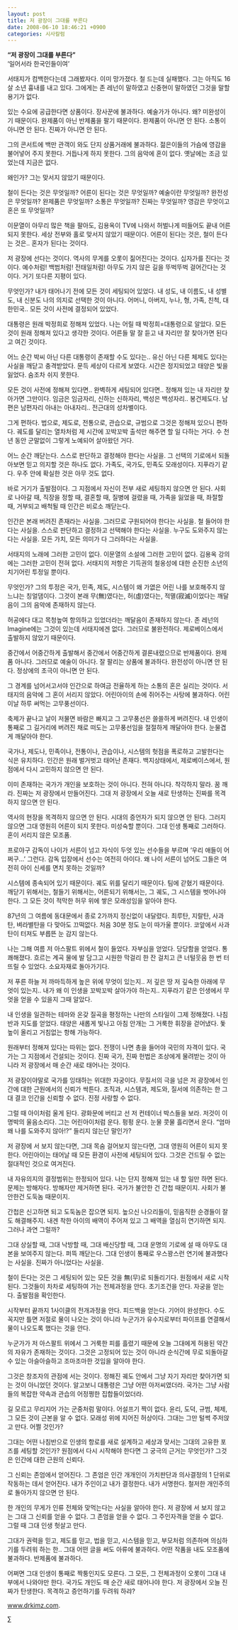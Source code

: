 ```yaml
---
layout: post
title: 저 광장이 그대를 부른다
date: 2008-06-10 18:46:21 +0900
categories: 시사칼럼
---
```

**“저 광장이 그대를 부른다”**  
‘일어서라 한국인들이여’

서태지가 컴백한다는데 그래봤자다. 이미 망가졌다. 철 드는데 실패했다. 그는 아직도 16살 소년 흉내를 내고 있다. 그에게는 존 레넌이 말하였고 신중현이 말하였던 그것을 말할 용기가 없다. 

있는 수요에 공급한다면 상품이다. 장사꾼에 불과하다. 예술가가 아니다. 왜? 미완성이기 때문이다. 완제품이 아닌 반제품을 팔기 때문이다. 완제품이 아니면 안 된다. 소통이 아니면 안 된다. 진짜가 아니면 안 된다. 

그의 콘서트에 백만 관객이 와도 단지 상품거래에 불과하다. 젊은이들의 가슴에 영감을 불어넣어 주지 못한다. 거듭나게 하지 못한다. 그의 음악에 혼이 없다. 옛날에는 조금 있었는데 지금은 없다. 

왜인가? 그는 맞서지 않았기 때문이다. 

철이 든다는 것은 무엇일까? 어른이 된다는 것은 무엇일까? 예술이란 무엇일까? 완전성은 무엇일까? 완제품은 무엇일까? 소통은 무엇일까? 진짜는 무엇일까? 영감은 무엇이고 혼은 또 무엇일까?

이문열이 아무리 많은 책을 팔아도, 김용옥이 TV에 나와서 허벌나게 떠들어도 끝내 어른되지 못한다. 세상 전부와 홀로 맞서지 않았기 때문이다. 어른이 된다는 것은, 철이 든다는 것은.. 혼자가 된다는 것이다. 

저 광장에 선다는 것이다. 역사의 무게를 오롯이 짊어진다는 것이다. 십자가를 진다는 것이다. 예수처럼! 백범처럼! 전태일처럼! 아무도 가지 않은 길을 뚜벅뚜벅 걸어간다는 것이다. 거기 또다른 지평이 있다. 

무엇인가? 내가 태어나기 전에 모든 것이 세팅되어 있었다. 내 성도, 내 이름도, 내 성별도, 내 신분도 나의 의지로 선택한 것이 아니다. 어머니, 아버지, 누나, 형, 가족, 친척, 대한민국.. 모든 것이 사전에 결정되어 있었다. 

대통령은 원래 박정희로 정해져 있었다. 나는 어릴 때 박정희=대통령으로 알았다. 모든 것이 원래 정해져 있다고 생각한 것이다. 어른들 말 잘 듣고 내 자리만 잘 찾아가면 된다고 여긴 것이다. 

어느 순간 박씨 아닌 다른 대통령이 존재할 수도 있다는.. 유신 아닌 다른 체제도 있다는 사실을 깨닫고 충격받았다. 문득 세상이 다르게 보였다. 시간은 정지되었고 태양은 빛을 잃었다. 숨조차 쉬지 못한다. 

모든 것이 사전에 정해져 있다면.. 완벽하게 세팅되어 있다면.. 정해져 있는 내 자리만 찾아가면 그만이다. 임금은 임금자리, 신하는 신하자리, 백성은 백성자리.. 봉건제도다. 남편은 남편자리 아내는 아내자리.. 전근대의 성차별이다. 

그게 편하다. 법으로, 제도로, 전통으로, 관습으로, 규범으로 그것은 정해져 있으니 편하다. 궤도를 달리는 열차처럼 제 시간에 꼬박꼬박 출석만 해주면 할 일 다하는 거다. 수 천년 동안 군말없이 그렇게 노예되어 살아왔던 거다.

어느 순간 깨닫는다. 스스로 판단하고 결정해야 한다는 사실을. 그 선택의 기로에서 되돌아보면 믿고 의지할 것은 하나도 없다. 가족도, 국가도, 민족도 모래성이다. 지푸라기 같다. 우주 안에 확실한 것은 아무 것도 없다. 

바로 거기가 출발점이다. 그 지점에서 자신이 전부 새로 세팅하지 않으면 안 된다. 사회로 나아갈 때, 직장을 정할 때, 결혼할 때, 질병에 걸렸을 때, 가족을 잃었을 때, 좌절할 때, 거부되고 배척될 때 인간은 비로소 깨닫는다. 

인간은 본래 버려진 존재라는 사실을. 그러므로 구원되어야 한다는 사실을. 철 들어야 한다는 사실을. 스스로 판단하고 결정하고 선택해야 한다는 사실을. 누구도 도와주지 않는다는 사실을. 모든 가치, 모든 의미가 다 그러하다는 사실을.

서태지의 노래에 그러한 고민이 없다. 이문열의 소설에 그러한 고민이 없다. 김용옥 강의에는 그러한 고민이 전혀 없다. 서태지의 저항은 기득권의 철옹성에 대한 순진한 소년의 치기어린 투정일 뿐이다. 

무엇인가? 그의 투정은 국가, 민족, 제도, 시스템이 왜 가엾은 어린 나를 보호해주지 않느냐는 칭얼댐이다. 그것이 본래 무(無)였다는, 허(虛)였다는, 적멸(寂滅)이었다는 깨달음이 그의 음악에 존재하지 않는다. 

허공에다 대고 목청높여 항의하고 있었더라는 깨달음이 존재하지 않는다. 존 레넌의 Imagine에는 그것이 있는데 서태지에겐 없다. 그러므로 불완전하다. 제로베이스에서 출발하지 않았기 때문이다.

중간에서 어중간하게 출발해서 중간에서 어중간하게 결론내렸으므로 반제품이다. 완제품 아니다. 그러므로 예술이 아니다. 잘 팔리는 상품에 불과하다. 완전성이 아니면 안 된다. 정상에의 초극이 아니면 안 된다. 

그 경계를 넘어서고서야 인간으로 하여금 전율하게 하는 소통의 혼은 실리는 것이다. 서태지의 음악에 그 혼이 서리지 않았다. 어린아이의 손에 쥐어주는 사탕에 불과하다. 어린이날 하루 써먹는 고무풍선이다. 

축제가 끝나고 날이 저물면 바람은 빠지고 그 고무풍선은 쓸쓸하게 버려진다. 내 인생이 통째로 그 길거리에 버려진 채로 떠도는 고무풍선임을 절절하게 깨달아야 한다. 눈물겹게 깨달아야 한다. 

국가나, 제도나, 민족이나, 전통이나, 관습이나, 시스템의 헛점을 폭로하고 고발한다는 식은 유치하다. 인간은 원래 벌거벗고 태어난 존재다. 백지상태에서, 제로베이스에서, 원점에서 다시 고민하지 않으면 안 된다. 

이미 존재하는 국가가 개인을 보호하는 것이 아니다. 전혀 아니다. 착각하지 말라. 꿈 깨라. 진짜는 저 광장에서 만들어진다. 그대 저 광장에서 오늘 새로 탄생하는 진짜를 목격하지 않으면 안 된다. 

역사의 현장을 목격하지 않으면 안 된다. 시대의 증언자가 되지 않으면 안 된다. 그러지 않으면 그대 영원히 어른이 되지 못한다. 미성숙할 뿐이다. 그대 인생 통째로 그러하다. 혼이 서리지 않은 모조품. 

프로야구 감독이 나이가 서른이 넘고 자식이 두엇 있는 선수들을 부르며 ‘우리 애들이 어쩌구...’ 그런다. 감독 입장에서 선수는 여전히 아이다. 왜 나이 서른이 넘어도 그들은 여전히 아이 신세를 면치 못하는 것일까?

시스템에 종속되어 있기 때문이다. 궤도 위를 달리기 때문이다. 팀에 갇혔기 때문이다. 깨닫기 위해서는, 철들기 위해서는, 어른되기 위해서는, 그 궤도, 그 시스템을 벗어나야 한다. 그 모든 것이 적막한 허무 위에 쌓은 모래성임을 알아야 한다.

87년의 그 여름에 동대문에서 종로 2가까지 정신없이 내달렸다. 최루탄, 지랄탄, 사과탄, 벼라별탄을 다 맞아도 끄떡없다. 처음 30분 정도 눈이 따가울 뿐이다. 코앞에서 사과탄이 터져도 부릅뜬 눈 감지 않는다.

나는 그해 여름 저 아스팔트 위에서 철이 들었다. 자부심을 얻었다. 당당함을 얻었다. 통쾌해졌다. 흐르는 계곡 물에 발 담그고 시원한 막걸리 한 잔 걸치고 큰 너털웃음 한 번 터뜨릴 수 있었다. 소요자재로 돌아가기다. 

저 푸른 하늘 저 까마득하게 높은 위에 무엇이 있는지.. 저 깊은 땅 저 깊숙한 아래에 무엇이 있는지.. 내가 왜 이 인생을 꼬박꼬박 살아가야 하는지.. 지푸라기 같은 인생에서 무엇을 얻을 수 있을지 그때 알았다. 

내 인생을 일관하는 테마와 온갖 질곡을 평정하는 나만의 스타일이 그제 정해졌다. 나침반과 지도를 얻었다. 태양은 새롭게 빛나고 아침 안개는 그 거룩한 휘장을 걷어냈다. 돛 높이 올리고 거침없는 항해 가능하다. 

원래부터 정해져 있다는 따위는 없다. 전쟁이 나면 총을 들어야 국민의 자격이 있다. 국가는 그 지점에서 건설되는 것이다. 진짜 국가, 진짜 헌법은 조상에게 물려받는 것이 아니라 저 광장에서 매 순간 새로 태어나는 것이다. 

저 광장이야말로 국가를 잉태하는 위대한 자궁이다. 무질서의 극을 넘은 저 광장에서 인간에 대한 근원에서의 신뢰가 싹튼다. 조직과, 시스템과, 제도와, 질서에 의존하는 한 그대 결코 인간을 신뢰할 수 없다. 진정 사랑할 수 없다. 

그럴 때 아이처럼 울게 된다. 광화문에 버티고 선 저 컨테이너 박스들을 보라. 저것이 이명박의 울음소리다. 그는 어린아이처럼 운다. 펑펑 운다. 눈물 콧물 흘리면서 운다. “엄마 왜 나를 도와주지 않아!?” 들리지 않는단 말인가?

저 광장에 서 보지 않는다면, 그대 목숨 걸어보지 않는다면, 그대 영원히 어른이 되지 못한다. 어린아이는 태어날 때 모든 환경이 사전에 세팅되어 있다. 그것은 건드릴 수 없는 절대적인 것으로 여겨진다.

내 자유의지의 결정범위는 한정되어 있다. 나는 단지 정해져 있는 내 할 일만 하면 된다. 문제는 방해자다. 방해자만 제거하면 된다. 국가가 불안한 건 간첩 때문이지. 사회가 불안한건 도둑놈 때문이지. 

간첩은 신고하면 되고 도둑놈은 잡으면 되지. 높으신 나으리들이, 믿음직한 순경들이 잘도 해결해주지. 내겐 착한 아이의 배역이 주어져 있고 그 배역을 열심히 연기하면 되지. 그러나 과연 그럴까? 

그대 상실할 때, 그대 낙방할 때, 그대 배신당할 때, 그대 운명의 기로에 설 때 아무도 대본을 보여주지 않는다. 퍼뜩 깨닫는다. 그대 인생이 통째로 우스꽝스런 연기에 불과했다는 사실을. 진짜가 아니었다는 사실을.

철이 든다는 것은 그 세팅되어 있는 모든 것을 無(무)로 되돌리기다. 원점에서 새로 시작된다. 그것들이 차차로 세팅하여 가는 전체과정을 안다. 초기조건을 안다. 자궁을 얻는다. 출발점을 확인한다.

시작부터 끝까지 1사이클의 전개과정을 안다. 피드백을 얻는다. 기어이 완성한다. 수도꼭지만 틀면 저절로 물이 나오는 것이 아니라 누군가가 유수지로부터 파이프를 연결해서 물이 나오도록 했다는 것을 안다.

누군가가 저 아스팔트 위에서 그 거룩한 피를 흘렸기 때문에 오늘 그대에게 허용된 약간의 자유가 존재하는 것이다. 그것은 고정되어 있는 것이 아니라 순식간에 무로 되돌아갈 수 있는 아슬아슬하고 조마조마한 것임을 알아야 한다.

그것은 창조자의 관점에 서는 것이다. 정해진 궤도 안에서 그냥 자기 자리만 찾아가면 되는 것이 아니었던 것이다. 알고보니 대통령은 그냥 어떤 아저씨였더라. 국가는 그냥 사람들의 복잡한 약속과 관습의 어정쩡한 집합들이었더라.

길 모르고 무리지어 가는 군중처럼 말이다. 어설프기 짝이 없다. 윤리, 도덕, 규범, 체제, 그 모든 것이 근본을 알 수 없다. 모래성 위에 지어진 허상이다. 그대는 그만 털썩 주저앉고 만다. 어쩔 것인가? 

그대는 어떤 나침반으로 인생의 항로를 새로 설계하고 세상과 맞서는 그대의 고유한 포즈를 세팅할 것인가? 원점에서 다시 시작해야 한다면 그 궁극의 근거는 무엇인가? 그것은 인간에 대한 근원의 신뢰다. 

그 신뢰는 존엄에서 얻어진다. 그 존엄은 인간 개개인이 가치판단과 의사결정의 1 단위로 작동하는 데서 얻어진다. 내가 주인이고 내가 결정한다. 내가 서명한다. 철저한 개인주의로 돌아가지 않으면 안 된다. 

한 개인의 무게가 인류 전체와 맞먹는다는 사실을 알아야 한다. 저 광장에 서 보지 않고는 그대 그 신뢰를 얻을 수 없다. 그 존엄을 얻을 수 없다. 그 주인자격을 얻을 수 없다. 그럴 때 그대 인생 헛살고 만다. 

그대가 권력을 믿고, 제도를 믿고, 법을 믿고, 시스템을 믿고, 부모처럼 의존하며 의심하기를 두려워 하는 한.. 그대 어떤 글을 써도 아류에 불과하다. 어떤 작품을 내도 모조품에 불과하다. 반제품에 불과하다. 

어쩌면 그대 인생이 통째로 짝퉁인지도 모른다. 그 모든, 그 전체과정이 오롯이 그대 내부에서 나와야만 한다. 국가도 개인도 매 순간 새로 태어나야 한다. 저 광장에서 오늘 진짜가 탄생한다. 목격하고 증언하기를 두려워 하랴?

www.drkimz.com.

∑